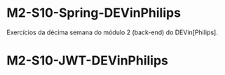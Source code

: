 # M2-S10-Spring-DEVinPhilips
Exercícios da décima semana do módulo 2 (back-end) do DEVin[Philips].
# M2-S10-JWT-DEVinPhilips
